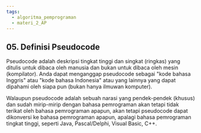 ```yaml
---
tags:
  - algoritma_pemprograman
  - materi_2_AP
---
```

## 05. Definisi Pseudocode

Pseudocode adalah deskripsi tingkat tinggi dan singkat (ringkas) yang ditulis untuk dibaca oleh manusia dan bukan untuk dibaca oleh mesin (kompilator). Anda dapat menganggap pseudocode sebagai "kode bahasa Inggris" atau "kode bahasa Indonesia" atau yang lainnya yang dapat dipahami oleh siapa pun (bukan hanya ilmuwan komputer). 

Walaupun pseudocode adalah sebuah narasi yang pendek-pendek (khusus) dan sudah mirip-mirip dengan bahasa pemrograman akan tetapi tidak terikat oleh bahasa pemrograman apapun, akan tetapi pseudocode dapat dikonversi ke bahasa pemrograman apapun, apalagi bahasa pemrograman tingkat tinggi, seperti Java, Pascal/Delphi, Visual Basic, C++.

